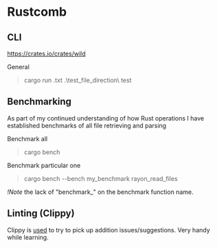 # Rustcomb

## CLI

https://crates.io/crates/wild

General 
> cargo run .txt .\test_file_direction\ test

## Benchmarking
As part of my continued understanding of how Rust operations I have established benchmarks of all file retrieving and parsing

Benchmark all
> cargo bench

Benchmark particular one
> cargo bench --bench my_benchmark rayon_read_files

_!Note_ the lack of "benchmark_" on the benchmark function name.

## Linting (Clippy)

Clippy is [used](https://github.com/rust-lang/rust-clippy) to try to pick up addition issues/suggestions. Very handy while learning.